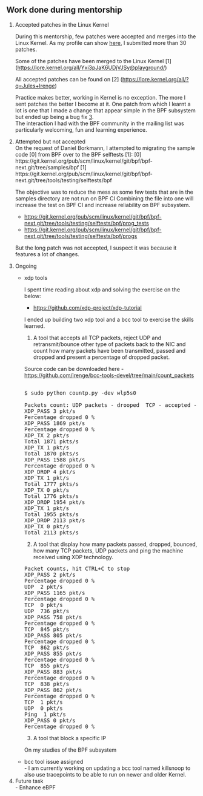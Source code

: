 ## Work done during mentorship
<ol>
<li> Accepted patches in the Linux Kernel</li>

During this mentorship, few patches were accepted and merges into the Linux Kernel.  As my profile can show [here](https://linuxlists.cc/profile/52567/Jules_Irenge), I submitted more than 30 patches.

Some of the patches have been merged to the Linux Kernel [1] (https://lore.kernel.org/all/Yxi3pJaK6UDjVJSy@playground/)

All accepted patches can be found on [2] (https://lore.kernel.org/all/?q=Jules+Irenge)

Practice makes better, working in Kernel is no exception. The more I sent patches the better I become at it.   One patch from which I learnt a lot is one that I made a change that appear simple in the BPF subsystem  but ended up being a bug fix [3](https://git.kernel.org/pub/scm/linux/kernel/git/bpf/bpf-next.git/commit/?id=9fad7fe5b298).<br/>The interaction I had with the BPF community in the mailing list was particularly welcoming, fun and learning experience.

<li> Attempted but not accepted </li>
On the request of Daniel Borkmann, I attempted to migrating the sample code [0]
from BPF over to the BPF selftests [1]:
   [0] https://git.kernel.org/pub/scm/linux/kernel/git/bpf/bpf-next.git/tree/samples/bpf
   [1] https://git.kernel.org/pub/scm/linux/kernel/git/bpf/bpf-next.git/tree/tools/testing/selftests/bpf

The objective was to reduce the mess as some few tests that are in the samples directory are not run on BPF CI
Combining the file into one will increase the test on BPF CI and increase reliability on BPF subsystem.

  - https://git.kernel.org/pub/scm/linux/kernel/git/bpf/bpf-next.git/tree/tools/testing/selftests/bpf/prog_tests
  - https://git.kernel.org/pub/scm/linux/kernel/git/bpf/bpf-next.git/tree/tools/testing/selftests/bpf/progs

But the long patch was not accepted, I suspect it was because it features a lot of changes.

<li> Ongoing </li>
<ul>
<li> xdp tools </li>

I spent time reading about xdp and solving the exercise on the below:

 - https://github.com/xdp-project/xdp-tutorial

I ended up building two xdp tool  and a bcc tool to exercise the skills learned.

1. A tool that accepts all TCP packets, reject UDP and retransmit/bounce other type of  packets back to the NIC and count how many packets have been transmitted, passed and dropped and present a percentage of dropped packet.

Source code can be downloaded here - https://github.com/irenge/bcc-tools-devel/tree/main/count_packets

<pre> 
$ sudo python countp.py -dev wlp5s0

Packets count: UDP packets - drooped  TCP - accepted -  Other type of  Packet - bounced to NIC, hit CTRL+C to stop
XDP_PASS 3 pkt/s
Percentage dropped 0 % 
XDP_PASS 1869 pkt/s
Percentage dropped 0 % 
XDP_TX 2 pkt/s
Total 1871 pkts/s
XDP_TX 1 pkt/s
Total 1870 pkts/s
XDP_PASS 1588 pkt/s
Percentage dropped 0 % 
XDP_DROP 4 pkt/s
XDP_TX 1 pkt/s
Total 1777 pkts/s
XDP_TX 0 pkt/s
Total 1776 pkts/s
XDP_DROP 1954 pkt/s
XDP_TX 1 pkt/s
Total 1955 pkts/s
XDP_DROP 2113 pkt/s
XDP_TX 0 pkt/s
Total 2113 pkts/s
</pre>
 
2. A tool that display how many packets passed, dropped, bounced, how many TCP packets, UDP packets and ping the machine received using XDP technology.

<pre>
Packet counts, hit CTRL+C to stop
XDP_PASS 2 pkt/s
Percentage dropped 0 % 
UDP  2 pkt/s
XDP_PASS 1165 pkt/s
Percentage dropped 0 %  
TCP  0 pkt/s
UDP  736 pkt/s
XDP_PASS 758 pkt/s
Percentage dropped 0 % 
TCP  845 pkt/s
XDP_PASS 805 pkt/s
Percentage dropped 0 % 
TCP  862 pkt/s
XDP_PASS 855 pkt/s
Percentage dropped 0 % 
TCP  855 pkt/s
XDP_PASS 883 pkt/s
Percentage dropped 0 % 
TCP  838 pkt/s
XDP_PASS 862 pkt/s
Percentage dropped 0 %
TCP  1 pkt/s
UDP  0 pkt/s
Ping  1 pkt/s
XDP_PASS 0 pkt/s
Percentage dropped 0 %  
</pre> 

3. A tool that block a specific IP  

On my studies of the BPF subsystem
 <li> bcc tool issue assigned </li>
- I am currently working on updating a bcc tool named killsnoop to also use tracepoints to be able to run on newer and older Kernel.
  
</ul>
<li> Future task </li>
- Enhance eBPF 

</ol>

